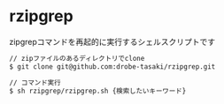 # rzipgrep

zipgrepコマンドを再起的に実行するシェルスクリプトです

```sh
// zipファイルのあるディレクトリでclone
$ git clone git@github.com:drobe-tasaki/rzipgrep.git

// コマンド実行
$ sh rzipgrep/rzipgrep.sh {検索したいキーワード}
```
